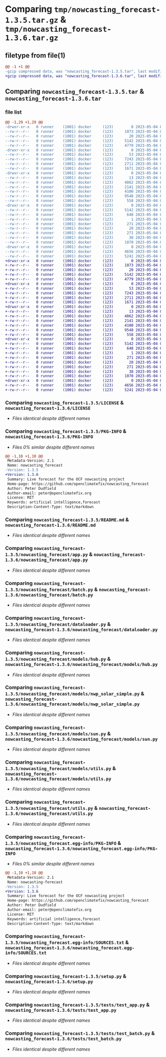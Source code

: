 # Comparing `tmp/nowcasting_forecast-1.3.5.tar.gz` & `tmp/nowcasting_forecast-1.3.6.tar.gz`

## filetype from file(1)

```diff
@@ -1 +1 @@
-gzip compressed data, was "nowcasting_forecast-1.3.5.tar", last modified: Thu May  4 07:33:21 2023, max compression
+gzip compressed data, was "nowcasting_forecast-1.3.6.tar", last modified: Thu May  4 08:11:20 2023, max compression
```

## Comparing `nowcasting_forecast-1.3.5.tar` & `nowcasting_forecast-1.3.6.tar`

### file list

```diff
@@ -1,29 +1,29 @@
-drwxr-xr-x   0 runner    (1001) docker     (123)        0 2023-05-04 07:33:21.226427 nowcasting_forecast-1.3.5/
--rw-r--r--   0 runner    (1001) docker     (123)     1073 2023-05-04 07:33:10.000000 nowcasting_forecast-1.3.5/LICENSE
--rw-r--r--   0 runner    (1001) docker     (123)       20 2023-05-04 07:33:10.000000 nowcasting_forecast-1.3.5/MANIFEST.in
--rw-r--r--   0 runner    (1001) docker     (123)     5142 2023-05-04 07:33:21.226427 nowcasting_forecast-1.3.5/PKG-INFO
--rw-r--r--   0 runner    (1001) docker     (123)     4779 2023-05-04 07:33:10.000000 nowcasting_forecast-1.3.5/README.md
-drwxr-xr-x   0 runner    (1001) docker     (123)        0 2023-05-04 07:33:21.226427 nowcasting_forecast-1.3.5/nowcasting_forecast/
--rw-r--r--   0 runner    (1001) docker     (123)       53 2023-05-04 07:33:10.000000 nowcasting_forecast-1.3.5/nowcasting_forecast/__init__.py
--rw-r--r--   0 runner    (1001) docker     (123)     7243 2023-05-04 07:33:10.000000 nowcasting_forecast-1.3.5/nowcasting_forecast/app.py
--rw-r--r--   0 runner    (1001) docker     (123)     2711 2023-05-04 07:33:10.000000 nowcasting_forecast-1.3.5/nowcasting_forecast/batch.py
--rw-r--r--   0 runner    (1001) docker     (123)     1671 2023-05-04 07:33:10.000000 nowcasting_forecast-1.3.5/nowcasting_forecast/dataloader.py
-drwxr-xr-x   0 runner    (1001) docker     (123)        0 2023-05-04 07:33:21.226427 nowcasting_forecast-1.3.5/nowcasting_forecast/models/
--rw-r--r--   0 runner    (1001) docker     (123)       13 2023-05-04 07:33:10.000000 nowcasting_forecast-1.3.5/nowcasting_forecast/models/__init__.py
--rw-r--r--   0 runner    (1001) docker     (123)     4862 2023-05-04 07:33:10.000000 nowcasting_forecast-1.3.5/nowcasting_forecast/models/hub.py
--rw-r--r--   0 runner    (1001) docker     (123)     2141 2023-05-04 07:33:10.000000 nowcasting_forecast-1.3.5/nowcasting_forecast/models/nwp_solar_simple.py
--rw-r--r--   0 runner    (1001) docker     (123)     4100 2023-05-04 07:33:10.000000 nowcasting_forecast-1.3.5/nowcasting_forecast/models/sun.py
--rw-r--r--   0 runner    (1001) docker     (123)     9548 2023-05-04 07:33:10.000000 nowcasting_forecast-1.3.5/nowcasting_forecast/models/utils.py
--rw-r--r--   0 runner    (1001) docker     (123)      558 2023-05-04 07:33:10.000000 nowcasting_forecast-1.3.5/nowcasting_forecast/utils.py
-drwxr-xr-x   0 runner    (1001) docker     (123)        0 2023-05-04 07:33:21.226427 nowcasting_forecast-1.3.5/nowcasting_forecast.egg-info/
--rw-r--r--   0 runner    (1001) docker     (123)     5142 2023-05-04 07:33:21.000000 nowcasting_forecast-1.3.5/nowcasting_forecast.egg-info/PKG-INFO
--rw-r--r--   0 runner    (1001) docker     (123)      648 2023-05-04 07:33:21.000000 nowcasting_forecast-1.3.5/nowcasting_forecast.egg-info/SOURCES.txt
--rw-r--r--   0 runner    (1001) docker     (123)        1 2023-05-04 07:33:21.000000 nowcasting_forecast-1.3.5/nowcasting_forecast.egg-info/dependency_links.txt
--rw-r--r--   0 runner    (1001) docker     (123)      271 2023-05-04 07:33:21.000000 nowcasting_forecast-1.3.5/nowcasting_forecast.egg-info/requires.txt
--rw-r--r--   0 runner    (1001) docker     (123)       20 2023-05-04 07:33:21.000000 nowcasting_forecast-1.3.5/nowcasting_forecast.egg-info/top_level.txt
--rw-r--r--   0 runner    (1001) docker     (123)      271 2023-05-04 07:33:10.000000 nowcasting_forecast-1.3.5/requirements.txt
--rw-r--r--   0 runner    (1001) docker     (123)       38 2023-05-04 07:33:21.226427 nowcasting_forecast-1.3.5/setup.cfg
--rw-r--r--   0 runner    (1001) docker     (123)     1070 2023-05-04 07:33:10.000000 nowcasting_forecast-1.3.5/setup.py
-drwxr-xr-x   0 runner    (1001) docker     (123)        0 2023-05-04 07:33:21.226427 nowcasting_forecast-1.3.5/tests/
--rw-r--r--   0 runner    (1001) docker     (123)     4656 2023-05-04 07:33:10.000000 nowcasting_forecast-1.3.5/tests/test_app.py
--rw-r--r--   0 runner    (1001) docker     (123)     5241 2023-05-04 07:33:10.000000 nowcasting_forecast-1.3.5/tests/test_batch.py
+drwxr-xr-x   0 runner    (1001) docker     (123)        0 2023-05-04 08:11:20.642300 nowcasting_forecast-1.3.6/
+-rw-r--r--   0 runner    (1001) docker     (123)     1073 2023-05-04 08:11:09.000000 nowcasting_forecast-1.3.6/LICENSE
+-rw-r--r--   0 runner    (1001) docker     (123)       20 2023-05-04 08:11:09.000000 nowcasting_forecast-1.3.6/MANIFEST.in
+-rw-r--r--   0 runner    (1001) docker     (123)     5142 2023-05-04 08:11:20.642300 nowcasting_forecast-1.3.6/PKG-INFO
+-rw-r--r--   0 runner    (1001) docker     (123)     4779 2023-05-04 08:11:09.000000 nowcasting_forecast-1.3.6/README.md
+drwxr-xr-x   0 runner    (1001) docker     (123)        0 2023-05-04 08:11:20.638300 nowcasting_forecast-1.3.6/nowcasting_forecast/
+-rw-r--r--   0 runner    (1001) docker     (123)       53 2023-05-04 08:11:09.000000 nowcasting_forecast-1.3.6/nowcasting_forecast/__init__.py
+-rw-r--r--   0 runner    (1001) docker     (123)     7243 2023-05-04 08:11:09.000000 nowcasting_forecast-1.3.6/nowcasting_forecast/app.py
+-rw-r--r--   0 runner    (1001) docker     (123)     2711 2023-05-04 08:11:09.000000 nowcasting_forecast-1.3.6/nowcasting_forecast/batch.py
+-rw-r--r--   0 runner    (1001) docker     (123)     1671 2023-05-04 08:11:09.000000 nowcasting_forecast-1.3.6/nowcasting_forecast/dataloader.py
+drwxr-xr-x   0 runner    (1001) docker     (123)        0 2023-05-04 08:11:20.638300 nowcasting_forecast-1.3.6/nowcasting_forecast/models/
+-rw-r--r--   0 runner    (1001) docker     (123)       13 2023-05-04 08:11:09.000000 nowcasting_forecast-1.3.6/nowcasting_forecast/models/__init__.py
+-rw-r--r--   0 runner    (1001) docker     (123)     4862 2023-05-04 08:11:09.000000 nowcasting_forecast-1.3.6/nowcasting_forecast/models/hub.py
+-rw-r--r--   0 runner    (1001) docker     (123)     2141 2023-05-04 08:11:09.000000 nowcasting_forecast-1.3.6/nowcasting_forecast/models/nwp_solar_simple.py
+-rw-r--r--   0 runner    (1001) docker     (123)     4100 2023-05-04 08:11:09.000000 nowcasting_forecast-1.3.6/nowcasting_forecast/models/sun.py
+-rw-r--r--   0 runner    (1001) docker     (123)     9548 2023-05-04 08:11:09.000000 nowcasting_forecast-1.3.6/nowcasting_forecast/models/utils.py
+-rw-r--r--   0 runner    (1001) docker     (123)      558 2023-05-04 08:11:09.000000 nowcasting_forecast-1.3.6/nowcasting_forecast/utils.py
+drwxr-xr-x   0 runner    (1001) docker     (123)        0 2023-05-04 08:11:20.638300 nowcasting_forecast-1.3.6/nowcasting_forecast.egg-info/
+-rw-r--r--   0 runner    (1001) docker     (123)     5142 2023-05-04 08:11:20.000000 nowcasting_forecast-1.3.6/nowcasting_forecast.egg-info/PKG-INFO
+-rw-r--r--   0 runner    (1001) docker     (123)      648 2023-05-04 08:11:20.000000 nowcasting_forecast-1.3.6/nowcasting_forecast.egg-info/SOURCES.txt
+-rw-r--r--   0 runner    (1001) docker     (123)        1 2023-05-04 08:11:20.000000 nowcasting_forecast-1.3.6/nowcasting_forecast.egg-info/dependency_links.txt
+-rw-r--r--   0 runner    (1001) docker     (123)      271 2023-05-04 08:11:20.000000 nowcasting_forecast-1.3.6/nowcasting_forecast.egg-info/requires.txt
+-rw-r--r--   0 runner    (1001) docker     (123)       20 2023-05-04 08:11:20.000000 nowcasting_forecast-1.3.6/nowcasting_forecast.egg-info/top_level.txt
+-rw-r--r--   0 runner    (1001) docker     (123)      271 2023-05-04 08:11:09.000000 nowcasting_forecast-1.3.6/requirements.txt
+-rw-r--r--   0 runner    (1001) docker     (123)       38 2023-05-04 08:11:20.642300 nowcasting_forecast-1.3.6/setup.cfg
+-rw-r--r--   0 runner    (1001) docker     (123)     1070 2023-05-04 08:11:09.000000 nowcasting_forecast-1.3.6/setup.py
+drwxr-xr-x   0 runner    (1001) docker     (123)        0 2023-05-04 08:11:20.638300 nowcasting_forecast-1.3.6/tests/
+-rw-r--r--   0 runner    (1001) docker     (123)     4656 2023-05-04 08:11:09.000000 nowcasting_forecast-1.3.6/tests/test_app.py
+-rw-r--r--   0 runner    (1001) docker     (123)     5241 2023-05-04 08:11:09.000000 nowcasting_forecast-1.3.6/tests/test_batch.py
```

### Comparing `nowcasting_forecast-1.3.5/LICENSE` & `nowcasting_forecast-1.3.6/LICENSE`

 * *Files identical despite different names*

### Comparing `nowcasting_forecast-1.3.5/PKG-INFO` & `nowcasting_forecast-1.3.6/PKG-INFO`

 * *Files 0% similar despite different names*

```diff
@@ -1,10 +1,10 @@
 Metadata-Version: 2.1
 Name: nowcasting_forecast
-Version: 1.3.5
+Version: 1.3.6
 Summary: Live forecast for the OCF nowcasting project
 Home-page: https://github.com/openclimatefix/nowcasting_forecast
 Author: Peter Dudfield
 Author-email: peter@openclimatefix.org
 License: MIT
 Keywords: artificial intelligence,forecast
 Description-Content-Type: text/markdown
```

### Comparing `nowcasting_forecast-1.3.5/README.md` & `nowcasting_forecast-1.3.6/README.md`

 * *Files identical despite different names*

### Comparing `nowcasting_forecast-1.3.5/nowcasting_forecast/app.py` & `nowcasting_forecast-1.3.6/nowcasting_forecast/app.py`

 * *Files identical despite different names*

### Comparing `nowcasting_forecast-1.3.5/nowcasting_forecast/batch.py` & `nowcasting_forecast-1.3.6/nowcasting_forecast/batch.py`

 * *Files identical despite different names*

### Comparing `nowcasting_forecast-1.3.5/nowcasting_forecast/dataloader.py` & `nowcasting_forecast-1.3.6/nowcasting_forecast/dataloader.py`

 * *Files identical despite different names*

### Comparing `nowcasting_forecast-1.3.5/nowcasting_forecast/models/hub.py` & `nowcasting_forecast-1.3.6/nowcasting_forecast/models/hub.py`

 * *Files identical despite different names*

### Comparing `nowcasting_forecast-1.3.5/nowcasting_forecast/models/nwp_solar_simple.py` & `nowcasting_forecast-1.3.6/nowcasting_forecast/models/nwp_solar_simple.py`

 * *Files identical despite different names*

### Comparing `nowcasting_forecast-1.3.5/nowcasting_forecast/models/sun.py` & `nowcasting_forecast-1.3.6/nowcasting_forecast/models/sun.py`

 * *Files identical despite different names*

### Comparing `nowcasting_forecast-1.3.5/nowcasting_forecast/models/utils.py` & `nowcasting_forecast-1.3.6/nowcasting_forecast/models/utils.py`

 * *Files identical despite different names*

### Comparing `nowcasting_forecast-1.3.5/nowcasting_forecast/utils.py` & `nowcasting_forecast-1.3.6/nowcasting_forecast/utils.py`

 * *Files identical despite different names*

### Comparing `nowcasting_forecast-1.3.5/nowcasting_forecast.egg-info/PKG-INFO` & `nowcasting_forecast-1.3.6/nowcasting_forecast.egg-info/PKG-INFO`

 * *Files 0% similar despite different names*

```diff
@@ -1,10 +1,10 @@
 Metadata-Version: 2.1
 Name: nowcasting-forecast
-Version: 1.3.5
+Version: 1.3.6
 Summary: Live forecast for the OCF nowcasting project
 Home-page: https://github.com/openclimatefix/nowcasting_forecast
 Author: Peter Dudfield
 Author-email: peter@openclimatefix.org
 License: MIT
 Keywords: artificial intelligence,forecast
 Description-Content-Type: text/markdown
```

### Comparing `nowcasting_forecast-1.3.5/nowcasting_forecast.egg-info/SOURCES.txt` & `nowcasting_forecast-1.3.6/nowcasting_forecast.egg-info/SOURCES.txt`

 * *Files identical despite different names*

### Comparing `nowcasting_forecast-1.3.5/setup.py` & `nowcasting_forecast-1.3.6/setup.py`

 * *Files identical despite different names*

### Comparing `nowcasting_forecast-1.3.5/tests/test_app.py` & `nowcasting_forecast-1.3.6/tests/test_app.py`

 * *Files identical despite different names*

### Comparing `nowcasting_forecast-1.3.5/tests/test_batch.py` & `nowcasting_forecast-1.3.6/tests/test_batch.py`

 * *Files identical despite different names*

